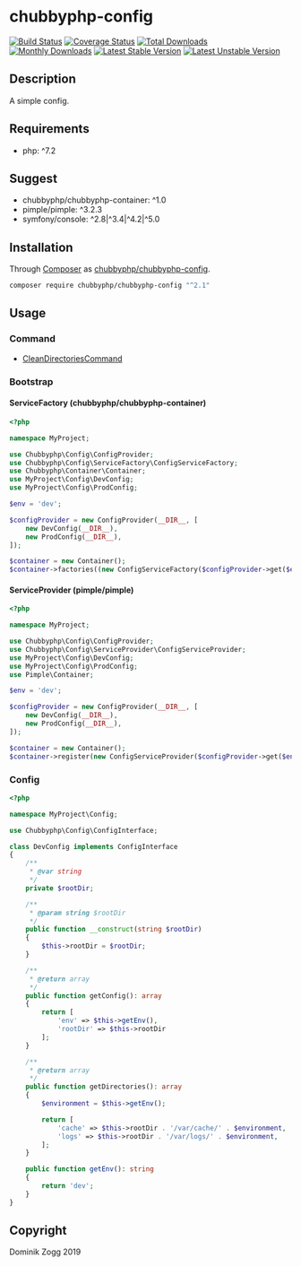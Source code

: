 # chubbyphp-config

[![Build Status](https://api.travis-ci.org/chubbyphp/chubbyphp-config.png?branch=master)](https://travis-ci.org/chubbyphp/chubbyphp-config)
[![Coverage Status](https://coveralls.io/repos/github/chubbyphp/chubbyphp-config/badge.svg?branch=master)](https://coveralls.io/github/chubbyphp/chubbyphp-config?branch=master)
[![Total Downloads](https://poser.pugx.org/chubbyphp/chubbyphp-config/downloads.png)](https://packagist.org/packages/chubbyphp/chubbyphp-config)
[![Monthly Downloads](https://poser.pugx.org/chubbyphp/chubbyphp-config/d/monthly)](https://packagist.org/packages/chubbyphp/chubbyphp-config)
[![Latest Stable Version](https://poser.pugx.org/chubbyphp/chubbyphp-config/v/stable.png)](https://packagist.org/packages/chubbyphp/chubbyphp-config)
[![Latest Unstable Version](https://poser.pugx.org/chubbyphp/chubbyphp-config/v/unstable)](https://packagist.org/packages/chubbyphp/chubbyphp-config)

## Description

A simple config.

## Requirements

 * php: ^7.2

## Suggest

 * chubbyphp/chubbyphp-container: ^1.0
 * pimple/pimple: ^3.2.3
 * symfony/console: ^2.8|^3.4|^4.2|^5.0

## Installation

Through [Composer](http://getcomposer.org) as [chubbyphp/chubbyphp-config][1].

```bash
composer require chubbyphp/chubbyphp-config "^2.1"
```

## Usage

### Command

 * [CleanDirectoriesCommand][2]

### Bootstrap

#### ServiceFactory (chubbyphp/chubbyphp-container)

```php
<?php

namespace MyProject;

use Chubbyphp\Config\ConfigProvider;
use Chubbyphp\Config\ServiceFactory\ConfigServiceFactory;
use Chubbyphp\Container\Container;
use MyProject\Config\DevConfig;
use MyProject\Config\ProdConfig;

$env = 'dev';

$configProvider = new ConfigProvider(__DIR__, [
    new DevConfig(__DIR__),
    new ProdConfig(__DIR__),
]);

$container = new Container();
$container->factories((new ConfigServiceFactory($configProvider->get($env)))());
```

#### ServiceProvider (pimple/pimple)

```php
<?php

namespace MyProject;

use Chubbyphp\Config\ConfigProvider;
use Chubbyphp\Config\ServiceProvider\ConfigServiceProvider;
use MyProject\Config\DevConfig;
use MyProject\Config\ProdConfig;
use Pimple\Container;

$env = 'dev';

$configProvider = new ConfigProvider(__DIR__, [
    new DevConfig(__DIR__),
    new ProdConfig(__DIR__),
]);

$container = new Container();
$container->register(new ConfigServiceProvider($configProvider->get($env));
```

### Config

```php
<?php

namespace MyProject\Config;

use Chubbyphp\Config\ConfigInterface;

class DevConfig implements ConfigInterface
{
    /**
     * @var string
     */
    private $rootDir;

    /**
     * @param string $rootDir
     */
    public function __construct(string $rootDir)
    {
        $this->rootDir = $rootDir;
    }

    /**
     * @return array
     */
    public function getConfig(): array
    {
        return [
            'env' => $this->getEnv(),
            'rootDir' => $this->rootDir
        ];
    }

    /**
     * @return array
     */
    public function getDirectories(): array
    {
        $environment = $this->getEnv();

        return [
            'cache' => $this->rootDir . '/var/cache/' . $environment,
            'logs' => $this->rootDir . '/var/logs/' . $environment,
        ];
    }

    public function getEnv(): string
    {
        return 'dev';
    }
}
```

## Copyright

Dominik Zogg 2019

[1]: https://packagist.org/packages/chubbyphp/chubbyphp-config
[2]: doc/Command/CleanDirectoriesCommand.md
